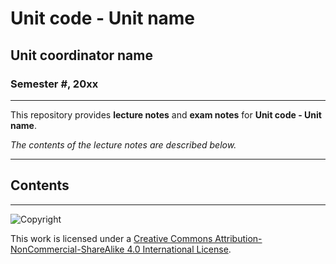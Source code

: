 # Unit code - Unit name

## Unit coordinator name

### Semester #, 20xx

---

This repository provides **lecture notes** and **exam notes** for **Unit code - Unit name**.

*The contents of the lecture notes are described below.*

---

## Contents

---

![Copyright](https://licensebuttons.net/l/by-nc-sa/4.0/88x31.png)

This work is licensed under a [Creative Commons Attribution-NonCommercial-ShareAlike 4.0 International License](http://creativecommons.org/licenses/by-nc-sa/4.0/).
